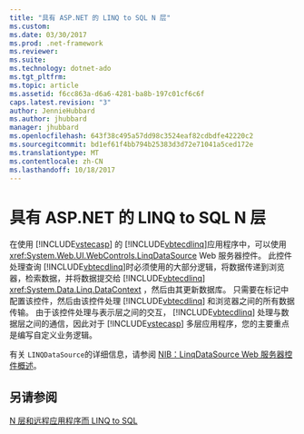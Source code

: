 ```yaml
---
title: "具有 ASP.NET 的 LINQ to SQL N 层"
ms.custom: 
ms.date: 03/30/2017
ms.prod: .net-framework
ms.reviewer: 
ms.suite: 
ms.technology: dotnet-ado
ms.tgt_pltfrm: 
ms.topic: article
ms.assetid: f6cc863a-d6a6-4281-ba8b-197c01cf6c6f
caps.latest.revision: "3"
author: JennieHubbard
ms.author: jhubbard
manager: jhubbard
ms.openlocfilehash: 643f38c495a57dd98c3524eaf82cdbdfe42220c2
ms.sourcegitcommit: bd1ef61f4bb794b25383d3d72e71041a5ced172e
ms.translationtype: MT
ms.contentlocale: zh-CN
ms.lasthandoff: 10/18/2017
---
```

# <a name="linq-to-sql-n-tier-with-aspnet"></a>具有 ASP.NET 的 LINQ to SQL N 层
在使用 [!INCLUDE[vstecasp](../../../../../../includes/vstecasp-md.md)] 的 [!INCLUDE[vbtecdlinq](../../../../../../includes/vbtecdlinq-md.md)]应用程序中，可以使用 <xref:System.Web.UI.WebControls.LinqDataSource> Web 服务器控件。 此控件处理查询 [!INCLUDE[vbtecdlinq](../../../../../../includes/vbtecdlinq-md.md)]时必须使用的大部分逻辑，将数据传递到浏览器，检索数据，并将数据提交给 [!INCLUDE[vbtecdlinq](../../../../../../includes/vbtecdlinq-md.md)] <xref:System.Data.Linq.DataContext> ，然后由其更新数据库。 只需要在标记中配置该控件，然后由该控件处理 [!INCLUDE[vbtecdlinq](../../../../../../includes/vbtecdlinq-md.md)] 和浏览器之间的所有数据传输。 由于该控件处理与表示层之间的交互， [!INCLUDE[vbtecdlinq](../../../../../../includes/vbtecdlinq-md.md)] 处理与数据层之间的通信，因此对于 [!INCLUDE[vstecasp](../../../../../../includes/vstecasp-md.md)] 多层应用程序，您的主要重点是编写自定义业务逻辑。  
  
 有关 `LINQDataSource`的详细信息，请参阅 [NIB：LinqDataSource Web 服务器控件概述](http://msdn.microsoft.com/en-us/104cfc3f-7385-47d3-8a51-830dfa791136)。  
  
## <a name="see-also"></a>另请参阅  
 [N 层和远程应用程序而 LINQ to SQL](../../../../../../docs/framework/data/adonet/sql/linq/n-tier-and-remote-applications-with-linq-to-sql.md)
